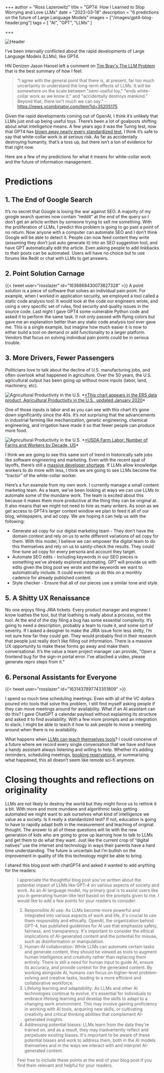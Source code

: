 +++
author = "Ross Lazerowitz"
title = "GPT4: How I Learned to Stop Worrying and Love LLMs"
date = "2023-03-18"
description = "6 predictions on the future of Large Language Models"
images = ["/images/gpt4-blog-header.png"]
tags = [
    "AI",
    "GPT",
    "LLMs"
]

+++

![Header](/images/gpt4-blog-header.png)

I’ve been internally conflicted about the rapid developments of Large Language Models (LLMs), like GPT4.

HN Denizen Jason Hansel left a comment on [Tim Bray's The LLM Problem](https://news.ycombinator.com/item?id=35203262) that is the best summary of how I feel:

> “I agree with the general point that there is, at present, far too much uncertainty to understand the long-term effects of LLMs. It will be somewhere on the scale between "semi-useful toy," "ends white-collar work as we know it," and "accidentally destroys mankind." Beyond that, there isn't much we can say.” - https://news.ycombinator.com/item?id=35205175

Given the rapid developments coming out of OpenAI, I think it’s unlikely that LLMs just end up being useful toys. There’s been a lot of goalposts shifting about what intelligence means. A few years ago it was the Turing test, now that GPT4 has [blown away nearly every standardized test](https://openai.com/research/gpt-4), I think it’s safe to say that white-collar work is at serious risk. As far as accidentally destroying humanity, that’s a toss up, but there isn’t a ton of evidence for that right now.

Here are a few of my predictions for what it means for white-collar work and the future of information management.

<!--more-->

# Predictions

## 1. The End of Google Search

It’s no secret that Google is losing the war against SEO. A majority of my google search queries now contain “reddit” at the end of the query so I don’t get an article written by someone trying to sell me something. With the proliferation of LLMs, I predict this problem is going to go past a point of no return. Now anyone with a computer can automate SEO and I don’t think Google will be able to detect it. People can now feed content they write (assuming they don’t just auto generate it) into an SEO suggestion tool, and have GPT automatically edit the article. Even asking people to add linkbacks to their posts can be automated. Users will have no choice but to use forums like Redit or chat with LLMs to get answers.

## 2. Point Solution Carnage

{{< tweet user="rosslazer" id="1636868430073827328" >}}
A point solution is a piece of software that solves an individual pain point. For example, when I worked in application security, we employed a tool called a static code analysis tool. It would look at the code our engineers wrote, and using a very specific set of rules, find security and quality issues in the source code. Last night I gave GPT4 some vulnerable Python code and asked it to perform the same task. It not only passed with flying colors but gave me an explanation better than any static code analysis tool ever gave me. This is a single example, but imagine how much easier it is now to either build a tool on demand or add functionality to a larger platform. Vendors that focus on solving individual pain points could be in serious trouble.

## 3. More Drivers, Fewer Passengers

Politicians love to talk about the decline of U.S. manufacturing jobs, and often overlook what happened in agriculture. Over the 50 years, the U.S. agricultural output has been going up without more inputs (labor, land, machinery, etc).

![Agricultural Productivity in the U.S.](/images/agro-output.jpg)
*[*This chart appears in the ERS data product, Agricultural Productivity in the U.S., updated January 2020](https://www.hortidaily.com/article/9191638/productivity-growth-is-the-major-source-of-growth-in-u-s-agricultural-output/)\*

One of those inputs is labor and as you can see with this chart it’s gone down significantly since the 40s. It’s not surprising that the advancements in industrial farming like mechanization, genetic engineering, chemical engineering, and irrigation have made it so that fewer people can produce more food.

![Agricultural Productivity in the U.S.](/images/fl_frmwk.gif)
*[*USDA Farm Labor: Number of Farms and Workers by Decade, US](https://www.nass.usda.gov/Charts_and_Maps/Farm_Labor/fl_frmwk.php)\*

I think we are going to see this same sort of trend in historically safe jobs like software engineering and marketing. Even with the recent spat of layoffs, there’s still a [massive developer shortage](https://devops.com/despite-tech-layoffs-developer-shortage-continues/). If LLMs allow knowledge workers to do more with less, I think we are going to see LLMs become the “tractor” of the white-collar worker.

Here’s a fun example from my own work. I currently manage a small content marketing team. As a team, we’ve been looking at ways we can use LLMs to automate some of the mundane work. The team is excited about this because it makes them more productive at the thing they can be original at. It also means that we might not need to hire as many writers. As soon as we get access to GPT4’s larger context window we plan to feed it all of our blog, whitepapers, and ad copy. We are hoping it can help us with the following:

- Generate ad copy for our digital marketing team - They don’t have the domain context and rely on us to write different variations of ad copy for them. With this model, I believe we can empower the digital team to do this themselves and rely on us to sanity-check the results. They could fine-tune ad copy for every persona and account they target.
- Automate SEO edits - Including keywords in our SEO pieces is something we’ve already explored automating. GPT will provide us with edits given the blog post we wrote and the keywords we want to automatically include. It could even help us do this on a monthly cadence for already published content.
- Style checker - Ensure that all of our pieces use a similar tone and style.

## 5. A Shitty UX Renaissance

No one enjoys filing JIRA tickets. Every product manager and engineer I know loathes the tool, but that loathing is really about a process, not the tool. At the end of the day filing a bug has some essential complexity. It’s going to need a description, probably a team to route it, and some sort of severity. If I asked a designer to make the JIRA issue form less shitty, I’m not sure how far they could get. They would probably find in their research that people just really don’t like filling out information. There is a massive UX opportunity to make these forms go away and make them conversational. It’s the value a team project manager can provide, “Open a frontend bug for the sign-in portal error. I’ve attached a video, please generate repro steps from it.”

## 6. Personal Assistants for Everyone

{{< tweet user="rosslazer" id="1631437897743351809" >}}

I spend so much time scheduling meetings. Even with all of the VC dollars poured into tools that solve this problem, I still find myself asking people if they can move meetings around for availability. What if an AI assistant can do this? I gave ChatGPT a calendar payload without explaining its structure and asked it to find availability. With a few more prompts and an integration to slack, I might be able to teach it how to ask people to move a meeting around when there is no availability.

What happens when [LLMs can teach themselves tools](https://arxiv.org/abs/2302.04761)? I could conceive of a future where we record every single conversation that we have and have a handy assistant always listening and willing to help. Whether it’s adding reminders, scheduling meetings, [booking reservations](https://ai.googleblog.com/2018/05/duplex-ai-system-for-natural-conversation.html), or summarizing what happened, this all doesn’t seem like remote sci-fi anymore.

# Closing thoughts and reflections on originality

LLMs are not likely to destroy the world but they might force us to rethink it a bit. With more and more mundane and algorithmic tasks getting automated we might want to ask ourselves what kind of intelligence we value as a society. Is it really a standardized test? If not, education is going to have to rapidly adapt both in the measurement and teaching of original thought. The answer to all of these questions will lie with the new generation of kids who are going to grow up learning how to talk to LLMs and get them to do what they want. Just like the current crop of “digital natives” use the internet and technology in ways their parents have a hard time understanding. The future is uncertain but I’m bullish on the improvement in quality of life this technology might be able to bring.

I shared this blog post with chatGPT4 and asked it wanted to add anything for the readers:

> I appreciate the thoughtful blog post you've written about the potential impact of LLMs like GPT-4 on various aspects of society and work. As an AI language model, my primary goal is to assist users like you in generating human-like text based on the prompts given to me. I would like to add a few points for your readers to consider:
>
> 1. Responsible AI use: As LLMs become more powerful and integrated into various aspects of work and life, it's crucial to use them responsibly and ethically. OpenAI, the organization behind GPT-4, has published guidelines for AI use that emphasize safety, fairness, and transparency. It's important to consider the ethical implications of AI-generated content and the potential for misuse, such as disinformation or manipulation.
> 2. Human-AI collaboration: While LLMs can automate certain tasks and generate content, they should be viewed as tools to augment human intelligence and creativity rather than replacing them entirely. There is still a need for human input to guide AI, ensure its accuracy, and provide context for the generated content. By working alongside AI, humans can focus on higher-level problem-solving and creative tasks, leading to a more efficient and collaborative workforce.
> 3. Lifelong learning and adaptability: As LLMs and other AI technologies continue to evolve, it's essential for individuals to embrace lifelong learning and develop the skills to adapt to a changing work environment. This may involve gaining proficiency in working with AI tools, acquiring new skills, or cultivating creativity and critical thinking abilities that complement AI-generated insights.
> 4. Addressing potential biases: LLMs learn from the data they're trained on, and as a result, they may inadvertently reflect and perpetuate existing biases. It's important to be aware of these potential biases and work to address them, both in the AI models themselves and in the ways we interact with and interpret AI-generated content.
>
> Feel free to include these points at the end of your blog post if you find them relevant and helpful for your readers.
